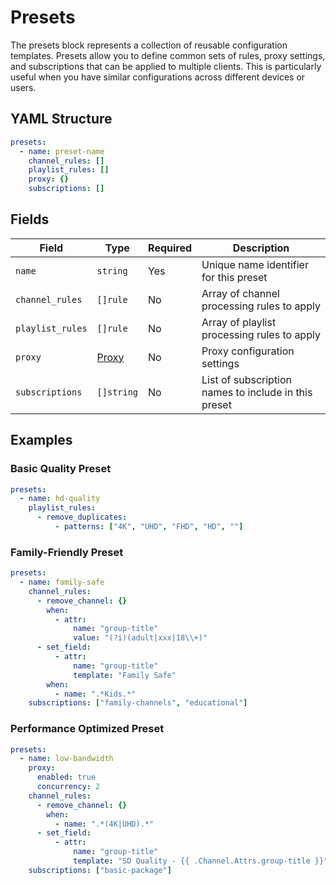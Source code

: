 # Presets

The presets block represents a collection of reusable configuration templates. Presets allow you to define common sets of rules, proxy settings, and subscriptions that can be applied to multiple clients. This is particularly useful when you have similar configurations across different devices or users.

## YAML Structure

```yaml
presets:
  - name: preset-name
    channel_rules: []
    playlist_rules: []
    proxy: {}
    subscriptions: []
```

## Fields

| Field            | Type                | Required | Description                                          |
|------------------|---------------------|----------|------------------------------------------------------|
| `name`           | `string`            | Yes      | Unique name identifier for this preset              |
| `channel_rules`  | `[]rule`            | No       | Array of channel processing rules to apply          |
| `playlist_rules` | `[]rule`            | No       | Array of playlist processing rules to apply         |
| `proxy`          | [Proxy](./proxy.md) | No       | Proxy configuration settings                         |
| `subscriptions`  | `[]string`          | No       | List of subscription names to include in this preset |

## Examples

### Basic Quality Preset

```yaml
presets:
  - name: hd-quality
    playlist_rules:
      - remove_duplicates:
          - patterns: ["4K", "UHD", "FHD", "HD", ""]
```

### Family-Friendly Preset

```yaml
presets:
  - name: family-safe
    channel_rules:
      - remove_channel: {}
        when:
          - attr:
              name: "group-title"
              value: "(?i)(adult|xxx|18\\+)"
      - set_field:
          - attr:
              name: "group-title"
              template: "Family Safe"
        when:
          - name: ".*Kids.*"
    subscriptions: ["family-channels", "educational"]
```

### Performance Optimized Preset

```yaml
presets:
  - name: low-bandwidth
    proxy:
      enabled: true
      concurrency: 2
    channel_rules:
      - remove_channel: {}
        when:
          - name: ".*(4K|UHD).*"
      - set_field:
          - attr:
              name: "group-title"
              template: "SD Quality - {{ .Channel.Attrs.group-title }}"
    subscriptions: ["basic-package"]
```